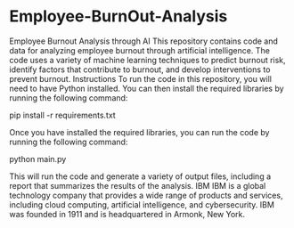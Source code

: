 # Employee-BurnOut-Analysis
Employee Burnout Analysis through AI
This repository contains code and data for analyzing employee burnout through artificial intelligence. The code uses a variety of machine learning techniques to predict burnout risk, identify factors that contribute to burnout, and develop interventions to prevent burnout.
Instructions
To run the code in this repository, you will need to have Python installed. You can then install the required libraries by running the following command:

pip install -r requirements.txt

Once you have installed the required libraries, you can run the code by running the following command:

python main.py

This will run the code and generate a variety of output files, including a report that summarizes the results of the analysis.
IBM
IBM is a global technology company that provides a wide range of products and services, including cloud computing, artificial intelligence, and cybersecurity. IBM was founded in 1911 and is headquartered in Armonk, New York.
